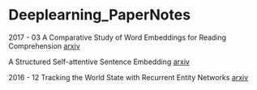 # Deeplearning_PaperNotes

2017 - 03
A Comparative Study of Word Embeddings for Reading Comprehension [arxiv](https://arxiv.org/abs/1703.00993)

A Structured Self-attentive Sentence Embedding [arxiv](https://arxiv.org/abs/1703.03130)


2016 - 12
Tracking the World State with Recurrent Entity Networks [arxiv](https://arxiv.org/abs/1612.03969)
